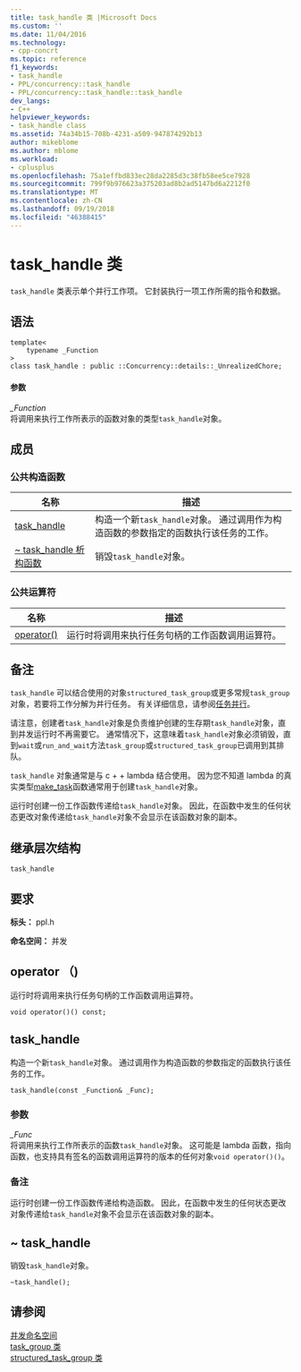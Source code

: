 ```yaml
---
title: task_handle 类 |Microsoft Docs
ms.custom: ''
ms.date: 11/04/2016
ms.technology:
- cpp-concrt
ms.topic: reference
f1_keywords:
- task_handle
- PPL/concurrency::task_handle
- PPL/concurrency::task_handle::task_handle
dev_langs:
- C++
helpviewer_keywords:
- task_handle class
ms.assetid: 74a34b15-708b-4231-a509-947874292b13
author: mikeblome
ms.author: mblome
ms.workload:
- cplusplus
ms.openlocfilehash: 75a1effbd833ec28da2285d3c38fb58ee5ce7928
ms.sourcegitcommit: 799f9b976623a375203ad8b2ad5147bd6a2212f0
ms.translationtype: MT
ms.contentlocale: zh-CN
ms.lasthandoff: 09/19/2018
ms.locfileid: "46388415"
---
```

# <a name="taskhandle-class"></a>task_handle 类

`task_handle` 类表示单个并行工作项。 它封装执行一项工作所需的指令和数据。

## <a name="syntax"></a>语法

```
template<
    typename _Function
>
class task_handle : public ::Concurrency::details::_UnrealizedChore;
```

#### <a name="parameters"></a>参数

*_Function*<br/>
将调用来执行工作所表示的函数对象的类型`task_handle`对象。

## <a name="members"></a>成员

### <a name="public-constructors"></a>公共构造函数

|名称|描述|
|----------|-----------------|
|[task_handle](#ctor)|构造一个新`task_handle`对象。 通过调用作为构造函数的参数指定的函数执行该任务的工作。|
|[~ task_handle 析构函数](#dtor)|销毁`task_handle`对象。|

### <a name="public-operators"></a>公共运算符

|名称|描述|
|----------|-----------------|
|[operator()](#task_handle__operator_call)|运行时将调用来执行任务句柄的工作函数调用运算符。|

## <a name="remarks"></a>备注

`task_handle` 可以结合使用的对象`structured_task_group`或更多常规`task_group`对象，若要将工作分解为并行任务。 有关详细信息，请参阅[任务并行](../../../parallel/concrt/task-parallelism-concurrency-runtime.md)。

请注意，创建者`task_handle`对象是负责维护创建的生存期`task_handle`对象，直到并发运行时不再需要它。 通常情况下，这意味着`task_handle`对象必须销毁，直到`wait`或`run_and_wait`方法`task_group`或`structured_task_group`已调用到其排队。

`task_handle` 对象通常是与 c + + lambda 结合使用。 因为您不知道 lambda 的真实类型[make_task](concurrency-namespace-functions.md#make_task)函数通常用于创建`task_handle`对象。

运行时创建一份工作函数传递给`task_handle`对象。 因此，在函数中发生的任何状态更改对象传递给`task_handle`对象不会显示在该函数对象的副本。

## <a name="inheritance-hierarchy"></a>继承层次结构

`task_handle`

## <a name="requirements"></a>要求

**标头：** ppl.h

**命名空间：** 并发

##  <a name="task_handle__operator_call"></a> operator （)

运行时将调用来执行任务句柄的工作函数调用运算符。

```
void operator()() const;

```

##  <a name="task_handle__ctor"></a> task_handle

构造一个新`task_handle`对象。 通过调用作为构造函数的参数指定的函数执行该任务的工作。

```
task_handle(const _Function& _Func);
```

### <a name="parameters"></a>参数

*_Func*<br/>
将调用来执行工作所表示的函数`task_handle`对象。 这可能是 lambda 函数，指向函数，也支持具有签名的函数调用运算符的版本的任何对象`void operator()()`。

### <a name="remarks"></a>备注

运行时创建一份工作函数传递给构造函数。 因此，在函数中发生的任何状态更改对象传递给`task_handle`对象不会显示在该函数对象的副本。

##  <a name="dtor"></a> ~ task_handle

销毁`task_handle`对象。

```
~task_handle();
```

## <a name="see-also"></a>请参阅

[并发命名空间](concurrency-namespace.md)<br/>
[task_group 类](task-group-class.md)<br/>
[structured_task_group 类](structured-task-group-class.md)
